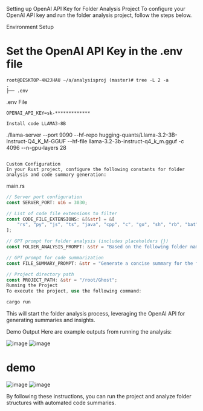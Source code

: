 Setting up OpenAI API Key for Folder Analysis Project
To configure your OpenAI API key and run the folder analysis project, follow the steps below.

Environment Setup
# Set the OpenAI API Key in the .env file
```
root@DESKTOP-4N2JHAU ~/a/analysisproj (master)# tree -L 2 -a
.
├── .env
```
.env File
```
OPENAI_API_KEY=sk-*************

Install code LLAMA3-8B
```
./llama-server --port 9090 --hf-repo hugging-quants/Llama-3.2-3B-Instruct-Q4_K_M-GGUF --hf-file llama-3.2-3b-instruct-q4_k_m.gguf -c
 4096 --n-gpu-layers 28
```

Custom Configuration
In your Rust project, configure the following constants for folder analysis and code summary generation:
```
main.rs
```rust
// Server port configuration
const SERVER_PORT: u16 = 3030;

// List of code file extensions to filter
const CODE_FILE_EXTENSIONS: &[&str] = &[
    "rs", "py", "js", "ts", "java", "cpp", "c", "go", "sh", "rb", "bat", "cs", "resx", "h", "md",
];

// GPT prompt for folder analysis (includes placeholders {})
const FOLDER_ANALYSIS_PROMPT: &str = "Based on the following folder names, identify potential source code directories written by the user. Return a JSON structure with the key 'analysis_key' and a list of directories that match the criteria:\n{folders}\n{extra_folders}";

// GPT prompt for code summarization
const FILE_SUMMARY_PROMPT: &str = "Generate a concise summary for the following code (no more than 100 words). Use professional software engineering terminology and retain the original variable names for easy analysis. Please describe in Traditional Chinese:\n{}";

// Project directory path
const PROJECT_PATH: &str = "/root/Ghost";
Running the Project
To execute the project, use the following command:
```

```bash
cargo run 
```
This will start the folder analysis process, leveraging the OpenAI API for generating summaries and insights.

Demo Output
Here are example outputs from running the analysis:


![image](https://github.com/user-attachments/assets/bf3f2433-0743-486c-a3ba-42d738fcd0cb)
![image](https://github.com/user-attachments/assets/f6018cf8-442d-4495-b7d1-96e7d4bfceb4)

# demo
![image](https://github.com/user-attachments/assets/f6fa25f6-dedc-4e5f-b050-7810bd29af4b)
![image](https://github.com/user-attachments/assets/14f93f15-af8c-49d5-b602-e0e171950e77)



By following these instructions, you can run the project and analyze folder structures with automated code summaries.

